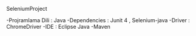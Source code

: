SeleniumProject

-Projramlama Dili : Java
-Dependencies : Junit 4 , Selenium-java 
-Driver : ChromeDriver
-IDE : Eclipse Java
-Maven
